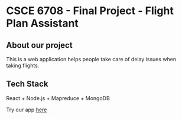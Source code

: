 # CSCE 6708 - Final Project - Flight Plan Assistant

## About our project
This is a web application helps people take care of delay issues when taking flights.

## Tech Stack
React + Node.js + Mapreduce + MongoDB

Try our app [here](https://flight-plan-assistant.azurewebsites.net)